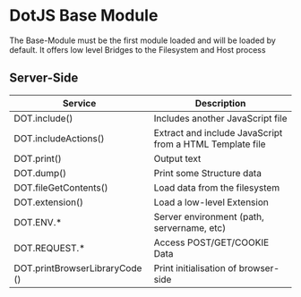 # DotJS Base Module

The Base-Module must be the first module loaded and will be loaded by default. It offers
low level Bridges to the Filesystem and Host process


## Server-Side

| Service            | Description                                           |
|--------------------|-------------------------------------------------------|
| DOT.include()      | Includes another JavaScript file                      |
| DOT.includeActions() | Extract and include JavaScript from a HTML Template file |
| DOT.print()        | Output text                                           |
| DOT.dump()         | Print some Structure data                             |
| DOT.fileGetContents() | Load data from the filesystem                      |
| DOT.extension()    | Load a low-level Extension                            |
| DOT.ENV.*          | Server environment (path, servername, etc)            |
| DOT.REQUEST.*      | Access POST/GET/COOKIE Data                           |
| DOT.printBrowserLibraryCode () | Print initialisation of browser-side      |


